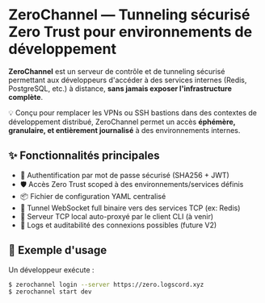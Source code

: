 # ZeroChannel — Tunneling sécurisé Zero Trust pour environnements de développement

**ZeroChannel** est un serveur de contrôle et de tunneling sécurisé permettant aux développeurs d'accéder à des services internes (Redis, PostgreSQL, etc.) à distance, **sans jamais exposer l'infrastructure complète**.

💡 Conçu pour remplacer les VPNs ou SSH bastions dans des contextes de développement distribué, ZeroChannel permet un accès **éphémère, granulaire, et entièrement journalisé** à des environnements internes.

## ✨ Fonctionnalités principales

- 🔐 Authentification par mot de passe sécurisé (SHA256 + JWT)
- 🛡️ Accès Zero Trust scoped à des environnements/services définis
- 📦 Fichier de configuration YAML centralisé
- 📡 Tunnel WebSocket full binaire vers des services TCP (ex: Redis)
- 🧰 Serveur TCP local auto-proxyé par le client CLI (à venir)
- 📜 Logs et auditabilité des connexions possibles (future V2)

## 📁 Exemple d'usage

Un développeur exécute :

```bash
$ zerochannel login --server https://zero.logscord.xyz
$ zerochannel start dev
```
